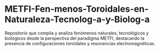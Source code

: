 # METFI-Fen-menos-Toroidales-en-Naturaleza-Tecnolog-a-y-Biolog-a
Repositorio que compila y analiza fenómenos naturales, tecnológicos y biológicos desde la perspectiva del paradigma METFI, destacando la presencia de configuraciones toroidales y resonancias electromagnéticas.
